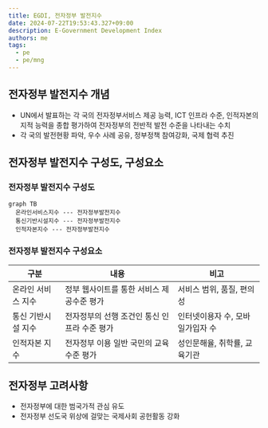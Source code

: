 ```yaml
---
title: EGDI, 전자정부 발전지수
date: 2024-07-22T19:53:43.327+09:00
description: E-Government Development Index
authors: me
tags: 
  - pe
  - pe/mng
---
```


## 전자정부 발전지수 개념

- UN에서 발표하는 각 국의 전자정부서비스 제공 능력, ICT 인프라 수준, 인적자본의 지적 능력을 종합 평가하여 전자정부의 전반적 발전 수준을 나타내는 수치
- 각 국의 발전현황 파악, 우수 사례 공유, 정부정책 참여강화, 국제 협력 추진

## 전자정부 발전지수 구성도, 구성요소

### 전자정부 발전지수 구성도

```mermaid
graph TB
  온라인서비스지수 --- 전자정부발전지수
  통신기반시설지수 --- 전자정부발전지수
  인적자본지수 --- 전자정부발전지수
```

### 전자정부 발전지수 구성요소

| 구분 | 내용 | 비고 |
| --- | --- | --- |
| 온라인 서비스 지수 | 정부 웹사이트를 통한 서비스 제공수준 평가 | 서비스 범위, 품질, 편의성 |
| 통신 기반시설 지수 | 전자정부의 선행 조건인 통신 인프라 수준 평가 | 인터넷이용자 수, 모바일가입자 수 |
| 인적자본 지수 | 전자정부 이용 일반 국민의 교육 수준 평가 | 성인문해율, 취학률, 교육기관 |

## 전자정부 고려사항

- 전자정부에 대한 범국가적 관심 유도
- 전자정부 선도국 위상에 걸맞는 국제사회 공헌활동 강화
